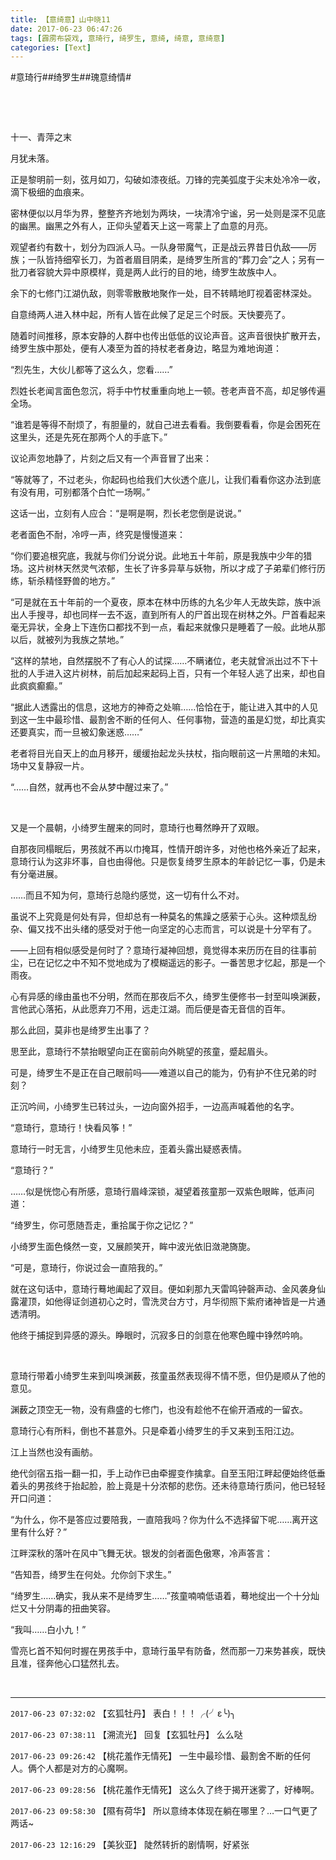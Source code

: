 ```yaml
---
title: 【意绮意】山中晓11
date: 2017-06-23 06:47:26
tags: [霹雳布袋戏, 意琦行, 绮罗生, 意绮, 绮意, 意绮意]
categories: [Text]
---
```


<p dir="ltr"  >#意琦行##绮罗生##瑰意绮情#</p> 
<p dir="ltr"  >&nbsp;</p> 
<p dir="ltr"  >&nbsp;</p> 
<p dir="ltr"  >十一、青萍之末</p> 
<p dir="ltr"  >月犹未落。</p> 
<p dir="ltr"  >正是黎明前一刻，弦月如刀，勾破如漆夜纸。刀锋的完美弧度于尖末处冷冷一收，滴下极细的血痕来。</p> 
<p dir="ltr"  >密林便似以月华为界，整整齐齐地划为两块，一块清冷宁谧，另一处则是深不见底的幽黑。幽黑之外有人，正仰头望着天上这一弯蒙上了血意的月亮。</p> 
<p dir="ltr"  >观望者约有数十，划分为四派人马。一队身带魔气，正是战云界昔日仇敌——厉族；一队皆持细窄长刀，为首者眉目阴柔，是绮罗生所言的“葬刀会”之人；另有一批刀者容貌大异中原模样，竟是两人此行的目的地，绮罗生故族中人。</p> 
<p dir="ltr"  >余下的七修门江湖仇敌，则零零散散地聚作一处，目不转睛地盯视着密林深处。</p> 
<p dir="ltr"  >自意绮两人进入林中起，所有人皆在此候了足足三个时辰。天快要亮了。</p> 
<p dir="ltr"  >随着时间推移，原本安静的人群中也传出低低的议论声音。这声音很快扩散开去，绮罗生族中那处，便有人凑至为首的持杖老者身边，略显为难地询道：</p> 
<p dir="ltr"  >“烈先生，大伙儿都等了这么久，您看……”</p> 
<p dir="ltr"  >烈姓长老闻言面色忽沉，将手中竹杖重重向地上一顿。苍老声音不高，却足够传遍全场。</p> 
<p dir="ltr"  >“谁若是等得不耐烦了，有胆量的，就自己进去看看。我倒要看看，你是会困死在这里头，还是先死在那两个人的手底下。”</p> 
<p dir="ltr"  >议论声忽地静了，片刻之后又有一个声音冒了出来：</p> 
<p dir="ltr"  >“等就等了，不过老头，你起码也给我们大伙透个底儿，让我们看看你这办法到底有没有用，可别都落个白忙一场啊。”</p> 
<p dir="ltr"  >这话一出，立刻有人应合：“是啊是啊，烈长老您倒是说说。”</p> 
<p dir="ltr"  >老者面色不耐，冷哼一声，终究是慢慢道来：</p> 
<p dir="ltr"  >“你们要追根究底，我就与你们分说分说。此地五十年前，原是我族中少年的猎场。这片树林天然灵气浓郁，生长了许多异草与妖物，所以才成了子弟辈们修行历练，斩杀精怪野兽的地方。”</p> 
<p dir="ltr"  >“可是就在五十年前的一个夏夜，原本在林中历练的九名少年人无故失踪，族中派出人手搜寻，却也同样一去不返，直到所有人的尸首出现在树林之外。尸首看起来毫无异状，全身上下连伤口都找不到一点，看起来就像只是睡着了一般。此地从那以后，就被列为我族之禁地。”</p> 
<p dir="ltr"  >“这样的禁地，自然摆脱不了有心人的试探……不瞒诸位，老夫就曾派出过不下十批的人手进入这片树林，前后加起来起码上百，只有一个年轻人逃了出来，却也自此疯疯癫癫。”</p> 
<p dir="ltr"  >“据此人透露出的信息，这地方的神奇之处嘛……恰恰在于，能让进入其中的人见到这一生中最珍惜、最割舍不断的任何人、任何事物，营造的虽是幻觉，却比真实还要真实，而一旦被幻象迷惑……”</p> 
<p dir="ltr"  >老者将目光自天上的血月移开，缓缓抬起龙头扶杖，指向眼前这一片黑暗的未知。场中又复静寂一片。</p> 
<p dir="ltr"  >“……自然，就再也不会从梦中醒过来了。”</p> 
<p dir="ltr"  >&nbsp;</p> 
<p dir="ltr"  >又是一个晨朝，小绮罗生醒来的同时，意琦行也蓦然睁开了双眼。</p> 
<p dir="ltr"  >自那夜同榻眠后，男孩就不再以巾掩耳，性情开朗许多，对他也格外亲近了起来，意琦行认为这非坏事，自也由得他。只是恢复绮罗生原本的年龄记忆一事，仍是未有分毫进展。</p> 
<p dir="ltr"  >……而且不知为何，意琦行总隐约感觉，这一切有什么不对。</p> 
<p dir="ltr"  >虽说不上究竟是何处有异，但却总有一种莫名的焦躁之感萦于心头。这种烦乱纷杂、偏又找不出头绪的感受对于他一向坚定的心志而言，可以说是十分罕有了。</p> 
<p dir="ltr"  >——上回有相似感受是何时了？意琦行凝神回想，竟觉得本来历历在目的往事前尘，已在记忆之中不知不觉地成为了模糊遥远的影子。一番苦思才忆起，那是一个雨夜。</p> 
<p dir="ltr"  >心有异感的缘由虽也不分明，然而在那夜后不久，绮罗生便修书一封至叫唤渊薮，言他武心落拓，从此愿弃刀不用，远走江湖。而后便是杳无音信的百年。</p> 
<p dir="ltr"  >那么此回，莫非也是绮罗生出事了？</p> 
<p dir="ltr"  >思至此，意琦行不禁抬眼望向正在窗前向外眺望的孩童，蹙起眉头。</p> 
<p dir="ltr"  >可是，绮罗生不是正在自己眼前吗——难道以自己的能为，仍有护不住兄弟的时刻？</p> 
<p dir="ltr"  >正沉吟间，小绮罗生已转过头，一边向窗外招手，一边高声喊着他的名字。</p> 
<p dir="ltr"  >“意琦行，意琦行！快看风筝！”</p> 
<p dir="ltr"  >意琦行一时无言，小绮罗生见他未应，歪着头露出疑惑表情。</p> 
<p dir="ltr"  >“意琦行？”</p> 
<p dir="ltr"  >……似是恍惚心有所感，意琦行眉峰深锁，凝望着孩童那一双紫色眼眸，低声问道：</p> 
<p dir="ltr"  >“绮罗生，你可愿随吾走，重拾属于你之记忆？”</p> 
<p dir="ltr"  >小绮罗生面色倏然一变，又展颜笑开，眸中波光依旧潋滟旖旎。</p> 
<p dir="ltr"  >“可是，意琦行，你说过会一直陪我的。”</p> 
<p dir="ltr"  >就在这句话中，意琦行蓦地阖起了双目。便如刹那九天雷鸣钟磬声动、金风袭身仙露灌顶，如他得证剑道初心之时，雪洗灵台方寸，月华彻照下紫府诸神皆是一片通透清明。</p> 
<p dir="ltr"  >他终于捕捉到异感的源头。睁眼时，沉寂多日的剑意在他寒色瞳中铮然吟响。</p> 
<p dir="ltr"  >&nbsp;</p> 
<p dir="ltr"  >意琦行带着小绮罗生来到叫唤渊薮，孩童虽然表现得不情不愿，但仍是顺从了他的意见。</p> 
<p dir="ltr"  >渊薮之顶空无一物，没有鼎盛的七修门，也没有趁他不在偷开酒戒的一留衣。</p> 
<p dir="ltr"  >意琦行心有所料，倒也不甚意外。只是牵着小绮罗生的手又来到玉阳江边。</p> 
<p dir="ltr"  >江上当然也没有画舫。</p> 
<p dir="ltr"  >绝代剑宿五指一翻一扣，手上动作已由牵握变作擒拿。自至玉阳江畔起便始终低垂着头的男孩终于抬起脸，脸上竟是十分浓郁的悲伤。还未待意琦行质问，他已轻轻开口问道：</p> 
<p dir="ltr"  >“为什么，你不是答应过要陪我，一直陪我吗？你为什么不选择留下呢……离开这里有什么好？”</p> 
<p dir="ltr"  >江畔深秋的落叶在风中飞舞无状。银发的剑者面色傲寒，冷声答言：</p> 
<p dir="ltr"  >“告知吾，绮罗生在何处。允你剑下求生。”</p> 
<p dir="ltr"  >“绮罗生……确实，我从来不是绮罗生……”孩童喃喃低语着，蓦地绽出一个十分灿烂又十分阴毒的扭曲笑容。</p> 
<p dir="ltr"  >“我叫……白小九！”</p> 
<p dir="ltr"  >雪亮匕首不知何时握在男孩手中，意琦行虽早有防备，然而那一刀来势甚疾，既快且准，径奔他心口猛然扎去。</p> 
<p dir="ltr"  >&nbsp;</p>

<!-- more -->

---

`2017-06-23 07:32:02` 【玄狐牡丹】 表白！！！╭(╯ε╰)╮

`2017-06-23 07:38:11` 【溯流光】 回复【玄狐牡丹】 么么哒

`2017-06-23 09:26:42` 【桃花羞作无情死】 一生中最珍惜、最割舍不断的任何人。俩个人都是对方的心魔啊。

`2017-06-23 09:28:56` 【桃花羞作无情死】 这么久了终于揭开迷雾了，好棒啊。

`2017-06-23 09:58:30` 【隰有荷华】 所以意绮本体现在躺在哪里？…一口气更了两话~

`2017-06-23 12:16:29` 【美狄亚】 陡然转折的剧情啊，好紧张
